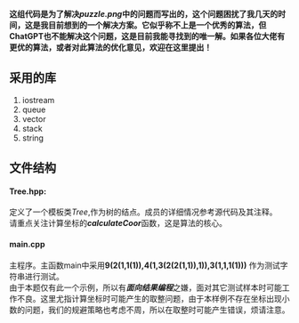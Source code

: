 **这组代码是为了解决*puzzle.png*中的问题而写出的，这个问题困扰了我几天的时间，这是我目前想到的一个解决方案。它似乎称不上是一个优秀的算法，但ChatGPT也不能解决这个问题，这是目前我能寻找到的唯一解。如果各位大佬有更优的算法，或者对此算法的优化意见，欢迎在这里提出！**

## 采用的库
1. iostream 
2. queue 
3. vector 
4. stack 
5. string

## 文件结构
#### Tree.hpp:
定义了一个模板类*Tree*,作为树的结点。成员的详细情况参考源代码及其注释。  
请重点关注计算坐标的***calculateCoor***函数，这是算法的核心。
#### main.cpp
主程序。主函数main中采用**9(2(1,1(1)),4(1,3(2(2(1,1)),1)),3(1,1,1(1)))** 作为测试字符串进行测试。  
由于本题仅有此一个示例，所以有***面向结果编程***之嫌，面对其它测试样本时可能工作不良。这里尤指计算坐标时可能产生的取整问题，由于本样例不存在坐标出现小数的问题，我们的规避策略也考虑不周，所以在取整时可能产生错误，烦请注意。
